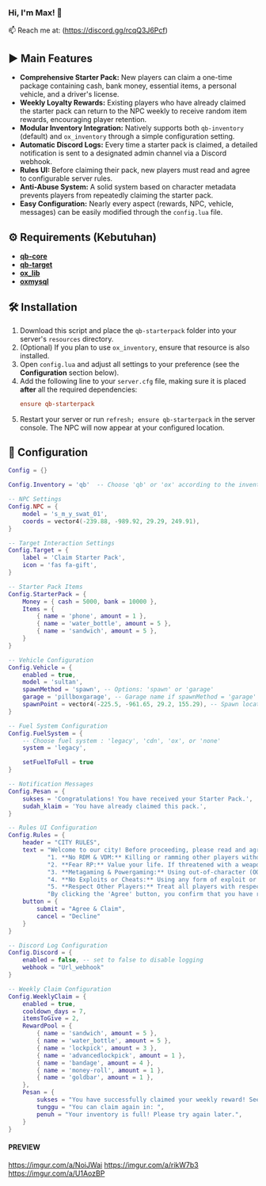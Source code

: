 ### Hi, I'm Max! 👋 
📫 Reach me at: (https://discord.gg/rcqQ3J6Pcf)


## ▶️ Main Features

- **Comprehensive Starter Pack:** New players can claim a one-time package containing cash, bank money, essential items, a personal vehicle, and a driver's license.
- **Weekly Loyalty Rewards:** Existing players who have already claimed the starter pack can return to the NPC weekly to receive random item rewards, encouraging player retention.
- **Modular Inventory Integration:** Natively supports both `qb-inventory` (default) and `ox_inventory` through a simple configuration setting.
- **Automatic Discord Logs:** Every time a starter pack is claimed, a detailed notification is sent to a designated admin channel via a Discord webhook.
- **Rules UI:** Before claiming their pack, new players must read and agree to configurable server rules.
- **Anti-Abuse System:** A solid system based on character metadata prevents players from repeatedly claiming the starter pack.
- **Easy Configuration:** Nearly every aspect (rewards, NPC, vehicle, messages) can be easily modified through the `config.lua` file.

## ⚙️ Requirements (Kebutuhan)

- **[qb-core](https://github.com/qbcore-framework/qb-core)**
- **[qb-target](https://github.com/qbcore-framework/qb-target)** 
- **[ox_lib](https://github.com/overextended/ox_lib)** 
- **[oxmysql](https://github.com/overextended/oxmysql)**

## 🛠️ Installation

1.  Download this script and place the `qb-starterpack` folder into your server's `resources` directory.
2.  (Optional) If you plan to use `ox_inventory`, ensure that resource is also installed.
3.  Open `config.lua` and adjust all settings to your preference (see the **Configuration** section below).
4.  Add the following line to your `server.cfg` file, making sure it is placed **after** all the required dependencies:
    ```cfg
    ensure qb-starterpack
    ```
5.  Restart your server or run `refresh; ensure qb-starterpack` in the server console. The NPC will now appear at your configured location.

## 🔧 Configuration
```lua
Config = {}

Config.Inventory = 'qb'  -- Choose 'qb' or 'ox' according to the inventory system used

-- NPC Settings
Config.NPC = {
    model = 's_m_y_swat_01',
    coords = vector4(-239.88, -989.92, 29.29, 249.91),
}

-- Target Interaction Settings
Config.Target = {
    label = 'Claim Starter Pack',
    icon = 'fas fa-gift',
}

-- Starter Pack Items
Config.StarterPack = {
    Money = { cash = 5000, bank = 10000 },
    Items = {
        { name = 'phone', amount = 1 },
        { name = 'water_bottle', amount = 5 },
        { name = 'sandwich', amount = 5 },
    }
}

-- Vehicle Configuration
Config.Vehicle = {
    enabled = true,
    model = 'sultan',
    spawnMethod = 'spawn', -- Options: 'spawn' or 'garage'
    garage = 'pillboxgarage', -- Garage name if spawnMethod = 'garage'
    spawnPoint = vector4(-225.5, -961.65, 29.2, 155.29), -- Spawn location if spawnMethod = 'spawn'
}

-- Fuel System Configuration
Config.FuelSystem = {
    -- Choose fuel system : 'legacy', 'cdn', 'ox', or 'none'
    system = 'legacy', 

    setFuelToFull = true 
}

-- Notification Messages
Config.Pesan = {
    sukses = 'Congratulations! You have received your Starter Pack.', 
    sudah_klaim = 'You have already claimed this pack.', 
}

-- Rules UI Configuration
Config.Rules = {
    header = "CITY RULES",
    text = "Welcome to our city! Before proceeding, please read and agree to the rules below:\n\n" ..
           "1. **No RDM & VDM:** Killing or ramming other players without a valid RP reason is strictly prohibited.\n\n" ..
           "2. **Fear RP:** Value your life. If threatened with a weapon, you must act afraid and comply.\n\n" ..
           "3. **Metagaming & Powergaming:** Using out-of-character (OOC) information in-character (IC) is not allowed.\n\n" ..
           "4. **No Exploits or Cheats:** Using any form of exploit or cheat to gain an unfair advantage is forbidden.\n\n" ..
           "5. **Respect Other Players:** Treat all players with respect. Harassment or discrimination will not be tolerated.\n\n" ..
           "By clicking the 'Agree' button, you confirm that you have read, understood, and will comply with all city rules.",
    button = {
        submit = "Agree & Claim",
        cancel = "Decline"
    }
}

-- Discord Log Configuration
Config.Discord = {
    enabled = false, -- set to false to disable logging
    webhook = "Url_webhook" 
}

-- Weekly Claim Configuration
Config.WeeklyClaim = {
    enabled = true,
    cooldown_days = 7,
    itemsToGive = 2, 
    RewardPool = {
        { name = 'sandwich', amount = 5 },
        { name = 'water_bottle', amount = 5 },
        { name = 'lockpick', amount = 3 },
        { name = 'advancedlockpick', amount = 1 },
        { name = 'bandage', amount = 4 },
        { name = 'money-roll', amount = 1 }, 
        { name = 'goldbar', amount = 1 }, 
    },
    Pesan = {
        sukses = "You have successfully claimed your weekly reward! See you next week.",
        tunggu = "You can claim again in: ",
        penuh = "Your inventory is full! Please try again later.",
    }
}

```
#### PREVIEW
https://imgur.com/a/NoiJWai
https://imgur.com/a/rikW7b3
https://imgur.com/a/U1AozBP




